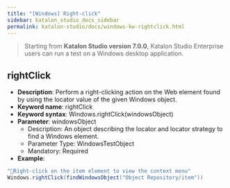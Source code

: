 ```yaml
---
title: "[Windows] Right-click"
sidebar: katalon_studio_docs_sidebar
permalink: katalon-studio/docs/windows-kw-rightclick.html
---
```

> Starting from **Katalon Studio version 7.0.0**, Katalon Studio Enterprise users can run a test on a Windows desktop application.

## rightClick

* **Description**: Perform a right-clicking action on the Web element found by using the locator value of the given Windows object.
* **Keyword name**: rightClick
* **Keyword syntax**: Windows.rightClick(windowsObject)
* **Parameter**: windowsObject
  * Description: An object describing the locator and locator strategy to find a Windows element.
  * Parameter Type: WindowsTestObject
  * Mandatory: Required
* **Example**:

``` groovy
"Right-click on the item element to view the context menu"
Windows.rightClick(findWindowsObject("Object Repository/item"))
```
